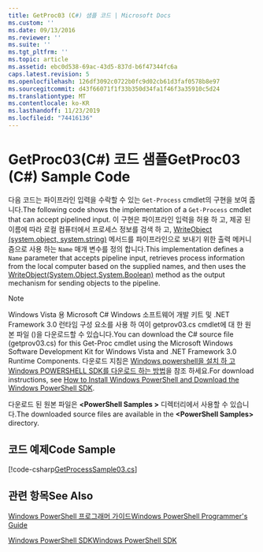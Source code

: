 ```yaml
---
title: GetProc03 (C#) 샘플 코드 | Microsoft Docs
ms.custom: ''
ms.date: 09/13/2016
ms.reviewer: ''
ms.suite: ''
ms.tgt_pltfrm: ''
ms.topic: article
ms.assetid: ebc0d538-69ac-43d5-837d-b6f47344fc6a
caps.latest.revision: 5
ms.openlocfilehash: 126df3092c0722b0fc9d02cb61d3faf0578b8e97
ms.sourcegitcommit: d43f66071f1f33b350d34fa1f46f3a35910c5d24
ms.translationtype: MT
ms.contentlocale: ko-KR
ms.lasthandoff: 11/23/2019
ms.locfileid: "74416136"
---
```

# <a name="getproc03-c-sample-code"></a><span data-ttu-id="e301b-102">GetProc03(C#) 코드 샘플</span><span class="sxs-lookup"><span data-stu-id="e301b-102">GetProc03 (C#) Sample Code</span></span>

<span data-ttu-id="e301b-103">다음 코드는 파이프라인 입력을 수락할 수 있는 `Get-Process` cmdlet의 구현을 보여 줍니다.</span><span class="sxs-lookup"><span data-stu-id="e301b-103">The following code shows the implementation of a `Get-Process` cmdlet that can accept pipelined input.</span></span> <span data-ttu-id="e301b-104">이 구현은 파이프라인 입력을 허용 하 고, 제공 된 이름에 따라 로컬 컴퓨터에서 프로세스 정보를 검색 하 고, [WriteObject (system.object, system.string)](/dotnet/api/system.management.automation.cmdlet.writeobject?view=pscore-6.2.0#System_Management_Automation_Cmdlet_WriteObject_System_Object_System_Boolean_) 메서드를 파이프라인으로 보내기 위한 출력 메커니즘으로 사용 하는 `Name` 매개 변수를 정의 합니다.</span><span class="sxs-lookup"><span data-stu-id="e301b-104">This implementation defines a `Name` parameter that accepts pipeline input, retrieves process information from the local computer based on the supplied names, and then uses the [WriteObject(System.Object,System.Boolean)](/dotnet/api/system.management.automation.cmdlet.writeobject?view=pscore-6.2.0#System_Management_Automation_Cmdlet_WriteObject_System_Object_System_Boolean_) method as the output mechanism for sending objects to the pipeline.</span></span>

> [!NOTE]
> <span data-ttu-id="e301b-105">Windows Vista 용 Microsoft C# Windows 소프트웨어 개발 키트 및 .NET Framework 3.0 런타임 구성 요소를 사용 하 여이 getprov03.cs cmdlet에 대 한 원본 파일 ()을 다운로드할 수 있습니다.</span><span class="sxs-lookup"><span data-stu-id="e301b-105">You can download the C# source file (getprov03.cs) for this Get-Proc cmdlet using the Microsoft Windows Software Development Kit for Windows Vista and .NET Framework 3.0 Runtime Components.</span></span> <span data-ttu-id="e301b-106">다운로드 지침은 [Windows powershell을 설치 하 고 Windows POWERSHELL SDK를 다운로드 하는 방법](/powershell/scripting/developer/installing-the-windows-powershell-sdk)을 참조 하세요.</span><span class="sxs-lookup"><span data-stu-id="e301b-106">For download instructions, see [How to Install Windows PowerShell and Download the Windows PowerShell SDK](/powershell/scripting/developer/installing-the-windows-powershell-sdk).</span></span>
>
> <span data-ttu-id="e301b-107">다운로드 된 원본 파일은 **\<PowerShell Samples >** 디렉터리에서 사용할 수 있습니다.</span><span class="sxs-lookup"><span data-stu-id="e301b-107">The downloaded source files are available in the **\<PowerShell Samples>** directory.</span></span>

## <a name="code-sample"></a><span data-ttu-id="e301b-108">코드 예제</span><span class="sxs-lookup"><span data-stu-id="e301b-108">Code Sample</span></span>

[!code-csharp[GetProcessSample03.cs](../../../../powershell-sdk-samples/SDK-2.0/csharp/GetProcessSample03/GetProcessSample03.cs#L11-L78 "GetProcessSample03.cs")]

## <a name="see-also"></a><span data-ttu-id="e301b-109">관련 항목</span><span class="sxs-lookup"><span data-stu-id="e301b-109">See Also</span></span>

[<span data-ttu-id="e301b-110">Windows PowerShell 프로그래머 가이드</span><span class="sxs-lookup"><span data-stu-id="e301b-110">Windows PowerShell Programmer's Guide</span></span>](./windows-powershell-programmer-s-guide.md)

[<span data-ttu-id="e301b-111">Windows PowerShell SDK</span><span class="sxs-lookup"><span data-stu-id="e301b-111">Windows PowerShell SDK</span></span>](../windows-powershell-reference.md)

